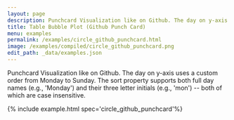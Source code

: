 ```yaml
---
layout: page
description: Punchcard Visualization like on Github. The day on y-axis uses a custom order from Monday to Sunday.  The sort property supports both full day names (e.g., 'Monday') and their three letter initials (e.g., 'mon') -- both of which are case insensitive.
title: Table Bubble Plot (Github Punch Card)
menu: examples
permalink: /examples/circle_github_punchcard.html
image: /examples/compiled/circle_github_punchcard.png
edit_path: _data/examples.json
---
```


Punchcard Visualization like on Github. The day on y-axis uses a custom order from Monday to Sunday.  The sort property supports both full day names (e.g., 'Monday') and their three letter initials (e.g., 'mon') -- both of which are case insensitive.

{% include example.html spec='circle_github_punchcard'%}
